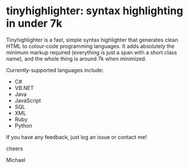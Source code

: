 tinyhighlighter: syntax highlighting in under 7k
================================================

Tinyhighlighter is a fast, simple syntax highlighter that generates clean HTML to colour-code programming languages. It adds absolutely the minimum markup required (everything is just a span with a short class name), and the whole thing is around 7k when minimized.

Currently-supported languages include:

*  C#
*  VB.NET
*  Java
*  JavaScript
*  SQL
*  XML
*  Ruby
*  Python

If you have any feedback, just log an issue or contact me!

cheers

Michael
